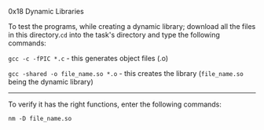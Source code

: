  0x18 Dynamic Libraries

To test the programs, while creating a dynamic library; download all the files in this directory.`cd` into the task's directory and type the following commands:

`gcc -c -fPIC *.c` - this generates object files (.o)

`gcc -shared -o file_name.so *.o` - this creates the library (`file_name.so` being the dynamic library)

----------------------------------------

To verify it has the right functions, enter the following commands:

`nm -D file_name.so`
